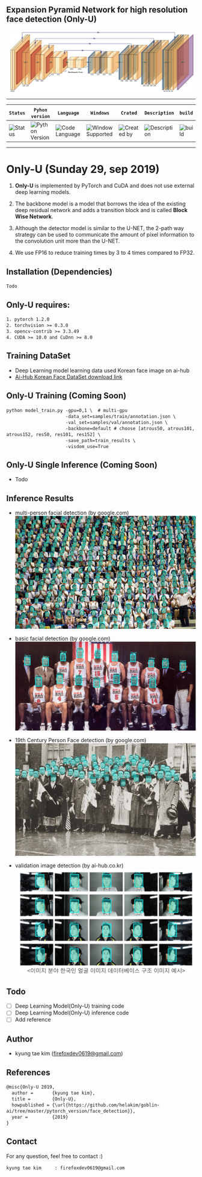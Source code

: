## Expansion Pyramid Network for high resolution face detection (Only-U)
![backbone_1](fig/backbone-1.png)

---

| **`Status`** | **`Pyhon version`** | **`Language`** | **`Windows`** | **`Crated`** | **`Description`** | **`build`** |
|---------------------|------------------|-------------------|---------------|---------------|---------------|---------------|
|![Status](https://img.shields.io/pypi/status/Django.svg) |![Python Version](https://img.shields.io/pypi/pyversions/Django.svg)|![Code Language](https://img.shields.io/badge/python3.6-100%25-red.svg)| ![Window Supported](https://img.shields.io/badge/supported-not-orange.svg) |![Created by](https://img.shields.io/badge/Sunday%2029%2C%20Sep%202019-hela.kim-ff69b4.svg)|![Description](https://img.shields.io/badge/FaceDetection-Model-yellowgreen.svg)|![build](https://img.shields.io/circleci/token/YOURTOKEN/project/github/RedSparr0w/node-csgo-parser/master.svg)

---

# **Only-U (Sunday 29, sep 2019)**

1. **Only-U** is implemented by PyTorch and CuDA and does not use external deep learning models.

2. The backbone model is a model that borrows the idea of the existing deep residual network and adds a transition block and is called **Block Wise Network**.

3. Although the detector model is similar to the U-NET, the 2-path way strategy can be used to communicate the amount of pixel information to the convolution unit more than the U-NET.

4. We use FP16 to reduce training times by 3 to 4 times compared to FP32.

## Installation (Dependencies)
    Todo 

## Only-U requires:
    1. pytorch 1.2.0
    2. torchvision >= 0.3.0
    3. opencv-contrib >= 3.3.49
    4. CUDA >= 10.0 and CuDnn >= 8.0

## Training DataSet
 - Deep Learning model learning data used Korean face image on ai-hub
 - [Ai-Hub Korean Face DataSet download link](http://www.aihub.or.kr/content/606)
 
## **Only-U** Training (Coming Soon)
```
python model_train.py -gpu=0,1 \  # multi-gpu 
                      -data_set=samples/train/annotation.json \
                      -val_set=samples/val/annotation.json \
                      -backbone=default # choose [atrous50, atrous101, atrous152, res50, res101, res152] \
                      -save_path=train_results \
                      -visdom_use=True
```

## **Only-U** Single Inference (Coming Soon)
 - Todo

## Inference Results
- multi-person facial detection (by google.com)
![test_case_1](results/test_case_1_inference_result.jpg)


- basic facial detection (by google.com)
![test_case_2](results/test_case_2_inference_result.jpg)


- 19th Century Person Face detection (by google.com)
![face_case_3](results/test_case_3_inference_result.jpg)


- validation image detection (by ai-hub.co.kr)
![face_case_4](results/test_case_4_inference_result.jpg)


## Todo
 - [ ] Deep Learning Model(Only-U) training code
 - [ ] Deep Learning Model(Only-U) inference code
 - [ ] Add reference

## Author
 - kyung tae kim (firefoxdev0619@gmail.com)

## References

```
@misc{Only-U 2019,
  author =       {kyung tae kim},
  title =        {Only-U},
  howpublished = {\url{https://github.com/helakim/goblin-ai/tree/master/pytorch_version/face_detection}},
  year =         {2019}
}
```

## Contact
For any question, feel free to contact :)
```
kyung tae kim     : firefoxdev0619@gmail.com
```